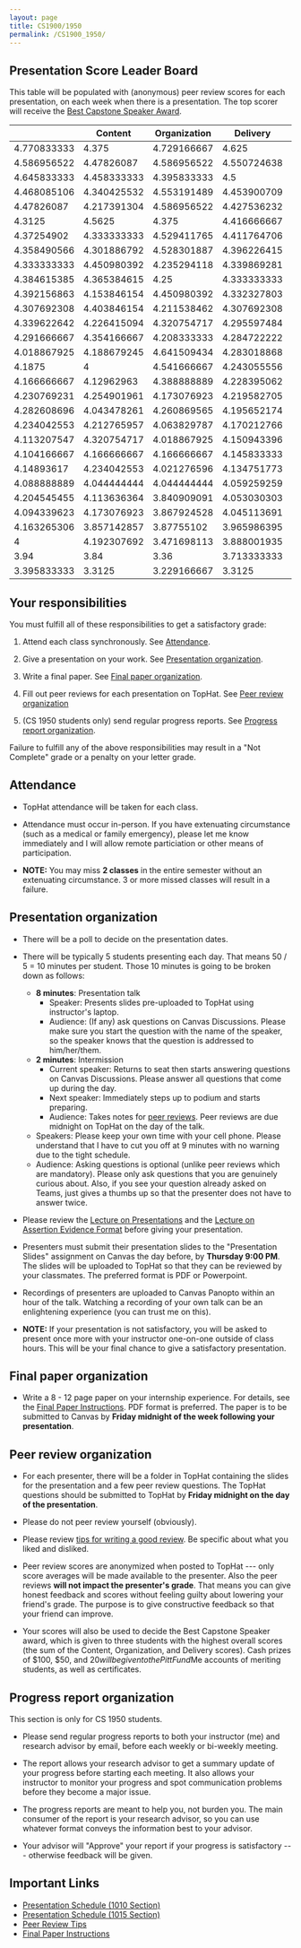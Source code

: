 ```yaml
---
layout: page
title: CS1900/1950
permalink: /CS1900_1950/
---
```


## Presentation Score Leader Board

This table will be populated with (anonymous) peer review scores for each
presentation, on each week when there is a presentation.  The top scorer
will receive the [Best Capstone Speaker Award](#peer-review-organization).



|| Content | Organization | Delivery | Overall |
|---------|---------|--------------|----------|---------|
| 4.770833333 | 4.375 | 4.729166667 | 4.625 |
| 4.586956522 | 4.47826087 | 4.586956522 | 4.550724638 |
| 4.645833333 | 4.458333333 | 4.395833333 | 4.5 |
| 4.468085106 | 4.340425532 | 4.553191489 | 4.453900709 |
| 4.47826087 | 4.217391304 | 4.586956522 | 4.427536232 |
| 4.3125 | 4.5625 | 4.375 | 4.416666667 |
| 4.37254902 | 4.333333333 | 4.529411765 | 4.411764706 |
| 4.358490566 | 4.301886792 | 4.528301887 | 4.396226415 |
| 4.333333333 | 4.450980392 | 4.235294118 | 4.339869281 |
| 4.384615385 | 4.365384615 | 4.25 | 4.333333333 |
| 4.392156863 | 4.153846154 | 4.450980392 | 4.332327803 |
| 4.307692308 | 4.403846154 | 4.211538462 | 4.307692308 |
| 4.339622642 | 4.226415094 | 4.320754717 | 4.295597484 |
| 4.291666667 | 4.354166667 | 4.208333333 | 4.284722222 |
| 4.018867925 | 4.188679245 | 4.641509434 | 4.283018868 |
| 4.1875 | 4 | 4.541666667 | 4.243055556 |
| 4.166666667 | 4.12962963 | 4.388888889 | 4.228395062 |
| 4.230769231 | 4.254901961 | 4.173076923 | 4.219582705 |
| 4.282608696 | 4.043478261 | 4.260869565 | 4.195652174 |
| 4.234042553 | 4.212765957 | 4.063829787 | 4.170212766 |
| 4.113207547 | 4.320754717 | 4.018867925 | 4.150943396 |
| 4.104166667 | 4.166666667 | 4.166666667 | 4.145833333 |
| 4.14893617 | 4.234042553 | 4.021276596 | 4.134751773 |
| 4.088888889 | 4.044444444 | 4.044444444 | 4.059259259 |
| 4.204545455 | 4.113636364 | 3.840909091 | 4.053030303 |
| 4.094339623 | 4.173076923 | 3.867924528 | 4.045113691 |
| 4.163265306 | 3.857142857 | 3.87755102 | 3.965986395 |
| 4 | 4.192307692 | 3.471698113 | 3.888001935 |
| 3.94 | 3.84 | 3.36 | 3.713333333 |
| 3.395833333 | 3.3125 | 3.229166667 | 3.3125 |


## Your responsibilities

You must fulfill all of these responsibilities to get a satisfactory grade:

1. Attend each class synchronously.  See [Attendance](#attendance).

1. Give a presentation on your work.  See [Presentation organization](#presentation-organization).

1. Write a final paper.  See [Final paper organization](#final-paper-organization).

1. Fill out peer reviews for each presentation on TopHat.  See [Peer review organization](#peer-review-organization)

1. (CS 1950 students only) send regular progress reports.  See [Progress report organization](#progress-report-organization).

Failure to fulfill any of the above responsibilities may result in a "Not
Complete" grade or a penalty on your letter grade.

## Attendance

* TopHat attendance will be taken for each class.

* Attendance must occur in-person.  If you have extenuating circumstance
  (such as a medical or family emergency), please let me know immediately
and I will allow remote particiation or other means of participation.

* **NOTE:** You may miss **2 classes** in the entire semester without an
  extenuating circumstance.  3 or more missed classes will result in a
failure.


## Presentation organization

* There will be a poll to decide on the presentation dates.

* There will be typically 5 students presenting each day.  That means 50 / 5 =
  10 minutes per student.  Those 10 minutes is going to be broken down as
follows:
  * **8 minutes**: Presentation talk
    * Speaker: Presents slides pre-uploaded to TopHat using instructor's
      laptop.
    * Audience: (If any) ask questions on Canvas Discussions.  Please make sure you start the question with the name of the speaker, so the speaker knows that the question is addressed to him/her/them.
  * **2 minutes**: Intermission
    * Current speaker: Returns to seat then starts answering questions on
      Canvas Discussions.  Please answer all questions that come up during the day.
    * Next speaker: Immediately steps up to podium and starts preparing.
    * Audience: Takes notes for [peer reviews](#peer-review-organization).
      Peer reviews are due midnight on TopHat on the day of the talk.
  * Speakers: Please keep your own time with your cell phone.  Please
    understand that I have to cut you off at 9 minutes with no warning due to
the tight schedule.
  * Audience: Asking questions is optional (unlike peer reviews which are
    mandatory).  Please only ask questions that you are genuinely curious
about.  Also, if you see your question already asked on Teams, just gives a
thumbs up so that the presenter does not have to answer twice.  

* Please review the [Lecture on Presentations]({{site.baseurl}}/internships/pdfs/lecture-on-presentations-internship.pdf) and the [Lecture on
  Assertion Evidence Format]({{site.baseurl}}/internships/pdfs/lecture-on-assertion-evidence-format.pdf) before giving your presentation.  

* Presenters must submit their presentation slides to the "Presentation Slides"
  assignment on Canvas the day before, by **Thursday 9:00 PM**.  The slides
will be uploaded to TopHat so that they can be reviewed by your classmates.
The preferred format is PDF or Powerpoint.  

* Recordings of presenters are uploaded to Canvas Panopto within an hour of the
  talk.  Watching a recording of your own talk can be an enlightening
experience (you can trust me on this).

* **NOTE:** If your presentation is not satisfactory, you will be asked to
  present once more with your instructor one-on-one outside of class hours.
This will be your final chance to give a satisfactory presentation.

## Final paper organization

* Write a 8 - 12 page paper on your internship experience.  For details, see the
[Final Paper Instructions]({{site.baseurl}}/final_paper).  PDF format is
preferred.  The paper is to be submitted to Canvas by **Friday midnight 
of the week following your presentation**.

## Peer review organization

* For each presenter, there will be a folder in TopHat containing the slides
  for the presentation and a few peer review questions.  The TopHat questions
should be submitted to TopHat by **Friday midnight on the day of the
presentation**.

* Please do not peer review yourself (obviously).

* Please review [tips for writing a good review]({{site.baseurl}}/review_tips).
  Be specific about what you liked and disliked.

* Peer review scores are anonymized when posted to TopHat --- only score
  averages will be made available to the presenter.  Also the peer reviews
**will not impact the presenter's grade**.  That means you can give honest
feedback and scores without feeling guilty about lowering your friend's
grade.  The purpose is to give constructive feedback so that your friend can
improve.  

* Your scores will also be used to decide the Best Capstone Speaker award,
which is given to three students with the highest overall scores (the sum of
the Content, Organization, and Delivery scores).  Cash prizes of $100, $50,
and $20 will be given to the PittFund$Me accounts of meriting students, as
well as certificates.

## Progress report organization

This section is only for CS 1950 students.

* Please send regular progress reports to both your instructor (me) and
  research advisor by email, before each weekly or bi-weekly meeting.  

* The report allows your research advisor to get a summary update of your
  progress before starting each meeting.  It also allows your instructor to
monitor your progress and spot communication problems before they become a
major issue.  

* The progress reports are meant to help you, not burden you.  The main
  consumer of the report is your research advisor, so you can use whatever
format conveys the information best to your advisor.

* Your advisor will "Approve" your report if your progress is satisfactory ---
  otherwise feedback will be given.

## Important Links

* [Presentation Schedule (1010 Section)]({{site.baseurl}}/internship_presentation_schedule_1010)
* [Presentation Schedule (1015 Section)]({{site.baseurl}}/internship_presentation_schedule_1015)
* [Peer Review Tips]({{site.baseurl}}/review_tips)
* [Final Paper Instructions]({{site.baseurl}}/final_paper)
